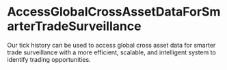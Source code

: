# AccessGlobalCrossAssetDataForSmarterTradeSurveillance
Our tick history can be used to access global cross asset data for smarter trade surveillance with a more efficient, scalable, and intelligent system to identify trading opportunities.
